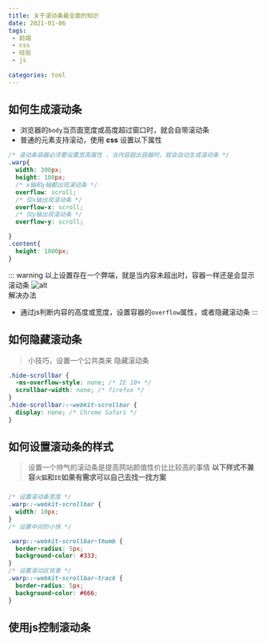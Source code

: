 ```yaml
---
title: 关于滚动条最全面的知识
date: 2021-01-06
tags:
 - 前端
 - css
 - 经验 
 - js
  
categories: tool
---
```



## 如何生成滚动条
- 浏览器的`body`当页面宽度或高度超过窗口时，就会自带滚动条
- 普通的元素支持滚动，使用 **css** 设置以下属性
```css
/* 滚动条容器必须要设置宽高属性 ，当内容超出容器时，就会自动生成滚动条 */
.warp{
  width: 300px;
  height: 100px;
  /* x轴和y轴都出现滚动条 */
  overflow: scroll; 
  /* 仅x轴出现滚动条 */
  overflow-x: scroll;
  /* 仅y轴出现滚动条 */
  overflow-y: scroll;

}
.content{
  height: 1000px;
}
```

::: warning
以上设置存在一个弊端，就是当内容未超出时，容器一样还是会显示滚动条
![alt](http://image.woai996.com/picGo/20210106211805.png)
<br>
解决办法
- 通过js判断内容的高度或宽度，设置容器的`overflow`属性，或者隐藏滚动条
:::


## 如何隐藏滚动条
> 小技巧，设置一个公共类来 隐藏滚动条
```css
.hide-scrollbar {
  -ms-overflow-style: none; /* IE 10+ */
  scrollbar-width: none; /* firefox */
}
.hide-scrollbar::-webkit-scrollbar {
  display: none; /* Chrome Safari */
}
```


## 如何设置滚动条的样式
> 设置一个帅气的滚动条是提高网站颜值性价比比较高的事情 **以下样式不兼容`火狐`和`IE`如果有需求可以自己去找一找方案**

### 
```css
/* 设置滚动条宽度 */
.warp::-webkit-scrollbar {
  width: 10px;
}
/* 设置中间的小快 */

.warp::-webkit-scrollbar-thumb {
  border-radius: 5px;
  background-color: #333;
}
/* 设置滚动区背景 */
.warp::-webkit-scrollbar-track {
  border-radius: 5px;
  background-color: #666;
}
```


## 使用js控制滚动条

